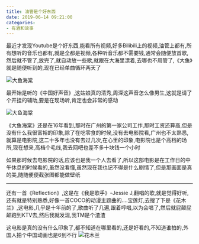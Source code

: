 ```yaml
---
title: 油管是个好东西
date: 2019-06-14 09:21:00
categories: 
- 有酒和故事
---
```

最近才发现Youtube是个好东西,能看所有视频,好多Bilibili上的视频,油管上都有,所有想听的音乐也都有,就是全都是视频,各种听音乐都不需要钱,通常会随便放首歌,然后就不管了,放完了,就自动放一些歌,就跟在大海里漂着,去哪也不用管了,《大鱼》就是随便听到的,现在已经单曲循环两天了

![大鱼海棠](https://hexosrc.oss-cn-shenzhen.aliyuncs.com/blog/20190627174207.jpg)
<!-- more -->
最开始是听的《中国好声音》,这姑娘真的清秀,周深这声音怎么像男生,这就是请了个开挂的辅助,要是在现场听,肯定也会非常的感动

![大鱼海棠](https://hexosrc.oss-cn-shenzhen.aliyuncs.com/blog/1561633399.png)

《大鱼海棠》还是在16年看到,那时在广州的第一家公司工作,那时工资还算高,但是没有什么我很富裕的印象,除了在吃零食的时候,没有去电影院看,广州也不太熟悉,就算是电影院,这二十多年也没有去过几次,在心里的印象,电影院也是个高档的场所,现在想来,高档个毛线,我去网吧也差不多十块钱一个小时

如果那时候去电影院的话,应该也是我一个人去看了,所以这部电影是在工作日的中午休息的时候看的,虽然没看懂,虽然现在我也记不得是什么剧情了,但是那画面是真的美,随随便便截张图都能做壁纸

---
还有一首《Reflection》,这是在《我是歌手》-Jessie J,翻唱的歌,就是觉得好听,还有就是特别熟悉,好像一首COCO的动漫主题曲的....宝莲灯,去搜了下是《花木兰》,这电影,几乎是十年前的了,歌曲听了几遍,跟着哼唱,以为会唱了,然后就屁颠屁颠跑到KTV去,然后我就发现,我TM是个渣渣

这电影是真的没有什么印象了,都不知道在哪里看的,还是好看的,不知道谁拍的,外国人拍个中国动画也是6到不行
![花木兰](https://hexosrc.oss-cn-shenzhen.aliyuncs.com/blog/20190627190239.jpg)




